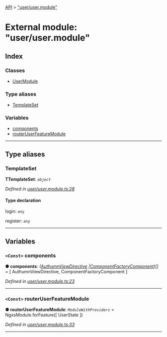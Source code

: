 [API](../README.md) > ["user/user.module"](../modules/_user_user_module_.md)

# External module: "user/user.module"

## Index

### Classes

* [UserModule](../classes/_user_user_module_.usermodule.md)

### Type aliases

* [TemplateSet](_user_user_module_.md#templateset)

### Variables

* [components](_user_user_module_.md#components)
* [routerUserFeatureModule](_user_user_module_.md#routeruserfeaturemodule)

---

## Type aliases

<a id="templateset"></a>

###  TemplateSet

**ΤTemplateSet**: *`object`*

*Defined in [user/user.module.ts:28](https://github.com/authumn/authumn-angular/blob/93ce399/projects/authumn-angular/src/user/user.module.ts#L28)*

#### Type declaration

 login: `any`

 register: `any`

___

## Variables

<a id="components"></a>

### `<Const>` components

**● components**: *([AuthumnViewDirective](../classes/_user_api_authumn_view_directive_.authumnviewdirective.md) |[ComponentFactoryComponent](../classes/_user_api_componentfactory_component_.componentfactorycomponent.md))[]* =  [
  AuthumnViewDirective,
  ComponentFactoryComponent
]

*Defined in [user/user.module.ts:23](https://github.com/authumn/authumn-angular/blob/93ce399/projects/authumn-angular/src/user/user.module.ts#L23)*

___
<a id="routeruserfeaturemodule"></a>

### `<Const>` routerUserFeatureModule

**● routerUserFeatureModule**: *`ModuleWithProviders`* =  NgxsModule.forFeature([
  UserState
])

*Defined in [user/user.module.ts:33](https://github.com/authumn/authumn-angular/blob/93ce399/projects/authumn-angular/src/user/user.module.ts#L33)*

___

